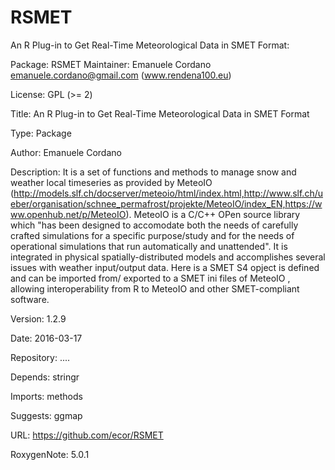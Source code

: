 # RSMET
An R Plug-in to Get Real-Time Meteorological Data in SMET Format:

Package: RSMET
Maintainer: Emanuele Cordano <emanuele.cordano@gmail.com> (www.rendena100.eu)

License: GPL (>= 2)

Title: An R Plug-in to Get Real-Time Meteorological Data in SMET Format

Type: Package

Author: Emanuele Cordano

Description: It is a set of functions and methods to manage snow and weather local timeseries as provided by MeteoIO (http://models.slf.ch/docserver/meteoio/html/index.html,http://www.slf.ch/ueber/organisation/schnee_permafrost/projekte/MeteoIO/index_EN,https://www.openhub.net/p/MeteoIO). MeteoIO is a C/C++ OPen source library which "has been designed to accomodate both the needs of carefully crafted simulations for a specific purpose/study and for the needs of operational simulations that run automatically and unattended". It is integrated in physical spatially-distributed models and accomplishes several issues with weather input/output data. Here is a SMET S4 opject is defined and can be imported from/ exported to a SMET ini files of MeteoIO , allowing interoperability from R to MeteoIO and other SMET-compliant software.  

Version: 1.2.9

Date: 2016-03-17

Repository: ....

Depends:
    stringr
    
Imports:
    methods
    
Suggests:
    ggmap
    
URL: https://github.com/ecor/RSMET

RoxygenNote: 5.0.1




